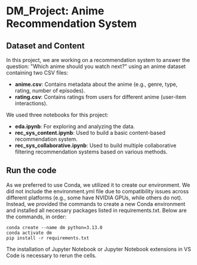 # DM_Project: Anime Recommendation System

## Dataset and Content

In this project, we are working on a recommendation system to answer the question: "Which anime should you watch next?" using an anime dataset containing two CSV files:

- **anime.csv**: Contains metadata about the anime (e.g., genre, type, rating, number of episodes).
- **rating.csv**: Contains ratings from users for different anime (user-item interactions).

We used three notebooks for this project:

- **eda.ipynb**: For exploring and analyzing the data.
- **rec_sys_content.ipynb**: Used to build a basic content-based recommendation system.
- **rec_sys_collaborative.ipynb**: Used to build multiple collaborative filtering recommendation systems based on various methods.


## Run the code
As we preferred to use Conda, we utilized it to create our environment. We did not include the environment.yml file due to compatibility issues across different platforms (e.g., some have NVIDIA GPUs, while others do not). Instead, we provided the commands to create a new Conda environment and installed all necessary packages listed in requirements.txt. Below are the commands, in order:

```
conda create --name dm python=3.13.0
conda activate dm
pip install -r requirements.txt
```

The installation of Jupyter Notebook or Jupyter Notebook extensions in VS Code is necessary to rerun the cells.